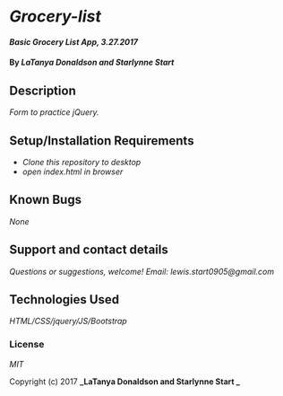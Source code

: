 # _Grocery-list_

#### _Basic Grocery List App, 3.27.2017_

#### By _**LaTanya Donaldson and Starlynne Start**_

## Description

_Form to practice jQuery._

## Setup/Installation Requirements

* _Clone this repository to desktop_
* _open index.html in browser_

## Known Bugs

_None_

## Support and contact details

_Questions or suggestions, welcome! Email: lewis.start0905@gmail.com_

## Technologies Used

_HTML/CSS/jquery/JS/Bootstrap_

### License

*MIT*

Copyright (c) 2017 **_LaTanya Donaldson and Starlynne Start _**
